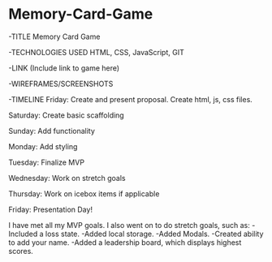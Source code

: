 # Memory-Card-Game

-TITLE
Memory Card Game

-TECHNOLOGIES USED
HTML, CSS, JavaScript, GIT

-LINK
(Include link to game here)

-WIREFRAMES/SCREENSHOTS


-TIMELINE
Friday:
Create and present proposal.  Create html, js, css files.

Saturday:
Create basic scaffolding

Sunday:
Add functionality

Monday:
Add styling

Tuesday:
Finalize MVP

Wednesday:
Work on stretch goals

Thursday:
Work on icebox items if applicable

Friday:
Presentation Day!

I have met all my MVP goals.  I also went on to do stretch goals, such as:
-Included a loss state.
-Added local storage.
-Added Modals.
-Created ability to add your name.
-Added a leadership board, which displays highest scores.







